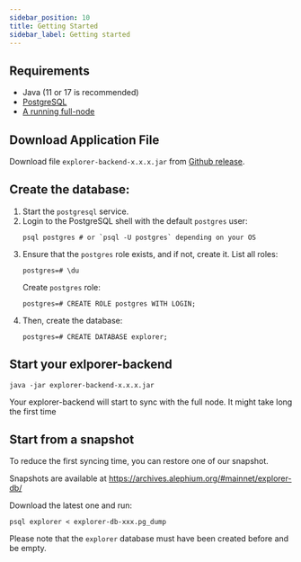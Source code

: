 ```yaml
---
sidebar_position: 10
title: Getting Started
sidebar_label: Getting started
---
```


## Requirements

- Java (11 or 17 is recommended)
- [PostgreSQL](https://www.postgresql.org)
- [A running full-node](full-node/getting-started.md)

## Download Application File

Download file `explorer-backend-x.x.x.jar` from [Github release](https://github.com/alephium/explorer-backend/releases/latest).

## Create the database:

1. Start the `postgresql` service.
2. Login to the PostgreSQL shell with the default `postgres` user:
   ```shell
   psql postgres # or `psql -U postgres` depending on your OS
   ```
3. Ensure that the `postgres` role exists, and if not, create it.
   List all roles:
   ```shell
   postgres=# \du
   ```
   Create `postgres` role:
   ```shell
   postgres=# CREATE ROLE postgres WITH LOGIN;
   ```
4. Then, create the database:
   ```shell
   postgres=# CREATE DATABASE explorer;
   ```

## Start your exlporer-backend

```shell
java -jar explorer-backend-x.x.x.jar
```

Your explorer-backend will start to sync with the full node. It might take long the first time

## Start from a snapshot

To reduce the first syncing time, you can restore one of our snapshot.

Snapshots are available at https://archives.alephium.org/#mainnet/explorer-db/

Download the latest one and run:

```shell
psql explorer < explorer-db-xxx.pg_dump
```

Please note that the `explorer` database must have been created before and be empty.
